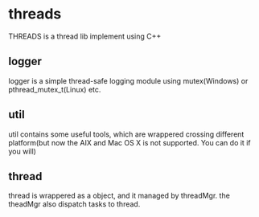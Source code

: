 # threads
THREADS is a thread lib implement using C++

## logger
logger is a simple thread-safe logging module using mutex(Windows) or pthread_mutex_t(Linux) etc.

## util
util contains some useful tools, which are wrappered crossing different platform(but now the AIX and Mac OS X is not supported. You can do it if you will)

## thread
thread is wrappered as a object, and it managed by threadMgr. the theadMgr also dispatch tasks to thread.
